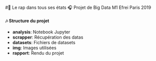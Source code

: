 #🎤 Le rap dans tous ses états 🎧
Projet de Big Data M1 Efrei Paris 2019

#### 🎶 Structure du projet

- **analysis**: Notebook Jupyter
- **scrapper**: Récupération des datas
- **datasets**: Fichiers de datasets
- **img**: Images utilisées
- **rapport**: Rendu du projet
